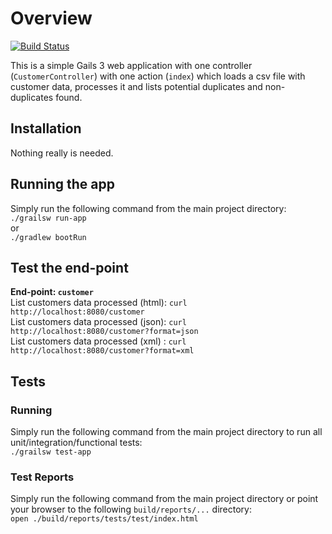 # Overview
[![Build Status](https://travis-ci.org/gpottepalem/validity-grails-web.svg?branch=master)](https://travis-ci.org/gpottepalem/validity-grails-web)

This is a simple Gails 3 web application with one controller (`CustomerController`) with one action (`index`) which loads
a csv file with customer data, processes it and lists potential duplicates and non-duplicates found.

## Installation
Nothing really is needed.

## Running the app
Simply run the following command from the main project directory:  
`./grailsw run-app`  
or  
`./gradlew bootRun`

## Test the end-point
**End-point: `customer`**  
List customers data processed (html): `curl http://localhost:8080/customer`  
List customers data processed (json): `curl http://localhost:8080/customer?format=json`  
List customers data processed (xml) : `curl http://localhost:8080/customer?format=xml`  

## Tests
### Running
Simply run the following command from the main project directory to run all unit/integration/functional tests:  
`./grailsw test-app`
### Test Reports
Simply run the following command from the main project directory or point your browser to the following
`build/reports/...` directory:  
`open ./build/reports/tests/test/index.html`  